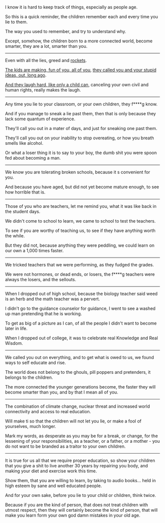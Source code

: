 I know it is hard to keep track of things,
especially as people age.

So this is a quick reminder,
the children remember each and every time you lie to them.

The way you used to remember,
and try to understand why.

Except, somehow, the children born to a more connected world,
become smarter, they are a lot, smarter than you.

---


Even with all the lies,
greed and [rockets][1].

[The kids are making, fun of you, all of you][2],
[they called you and your stupid ideas, out, long ago][3].

[And they laugh hard, like only a child can][4],
canceling your own civil and human rights, really makes the laugh.

---

Any time you lie to your classroom,
or your own children, they f****g know.

And if you manage to sneak a lie past them,
then that is only because they lack some quantum of experience.

They'll call you out in a mater of days,
and just for sneaking one past them.

They'll call you out on your inability to stop overeating,
or how you breath smells like alcohol.

Or what a loser thing it is to say to your boy,
the dumb shit you were spoon fed about becoming a man.

---

We know you are tolerating broken schools,
because it s convenient for you.

And because you have aged, but did not yet become mature enough,
to see how horrible that is.

---

Those of you who are teachers,
let me remind you, what it was like back in the student days.

We didn't come to school to learn,
we came to school to test the teachers.

To see if you are worthy of teaching us,
to see if they have anything worth the while.

But they did not, because anything they were peddling,
we could learn on our own a 1,000 times faster.

---

We tricked teachers that we were performing,
as they fudged the grades.

We were not hormones, or dead ends, or losers,
the f****g teachers were always the losers, and the sellouts.

---

When I dropped out of high school,
because the biology teacher said weed is an herb and the math teacher was a pervert.

I didn't go to the guidance counselor for guidance,
I went to see a washed up man pretending that he is working.

To get as big of a picture as I can,
of all the people I didn't want to become later in life.

When I dropped out of college,
it was to celebrate real Knowledge and Real Wisdom.

---

We called you out on everything,
and to get what is owed to us, we found ways to self educate and rise.

The world does not belong to the ghouls, pill poppers and pretenders,
it belongs to the children.

The more connected the younger generations become,
the faster they will become smarter than you, and by that I mean all of you.

---

The combination of climate change,
nuclear threat and increased world connectivity and access to real education.

Will make ti so that the children will not let you lie,
or make a fool of yourselves, much longer.

Mark my words, as desperate as you may be for a break, or change, for the lessening of your responsibilities,
as a teacher, or a father, or a mother - you do not want to be branded as a traitor to your own children.

---

It is true for us all that we require proper education,
so show your children that you give a shit to live another 30 years by repairing you body, and making your diet and exercise work this time.

Show them, that you are willing to learn, by taking to audio books...
held in high esteem by sane and well educated people.

And for your own sake, before you lie to your child or children,
think twice.

Because if you are the kind of person, that does not treat children with utmost respect,
then they will certainly become the kind of person, that will make you learn form your own god damn mistakes in your old age.

[1]: https://www.youtube.com/watch?v=AC7Ewmlp9tA
[2]: https://www.youtube.com/c/TOPNOTCHIDIOTS
[3]: https://www.youtube.com/watch?v=C74-f4ZV-ss
[4]: https://www.youtube.com/watch?v=fPJQw-x-xho
